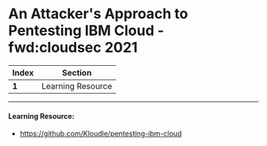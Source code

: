 # An Attacker's Approach to Pentesting IBM Cloud - fwd:cloudsec 2021

Index | Section
--- | ---
**1** | Learning Resource

___


#### Learning Resource: 

* https://github.com/Kloudle/pentesting-ibm-cloud
